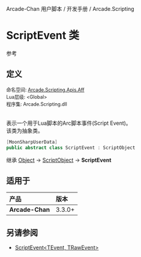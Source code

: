 Arcade-Chan 用户脚本 / 开发手册 / Arcade.Scripting
# ScriptEvent 类
参考

## 定义
<div style="font-size: 90%;">
命名空间: <a href="README.md">Arcade.Scripting.Apis.Aff</a><br />
Lua层级: &lt;Global&gt;<br />
程序集: Arcade.Scripting.dll
</div><br />

表示一个用于Lua脚本的Arc脚本事件(Script Event)。  
该类为抽象类。

```csharp
[MoonSharpUserData]
public abstract class ScriptEvent : ScriptObject
```

继承 [Object](https://learn.microsoft.com/zh-cn/dotnet/api/system.object) -> [ScriptObject](ScriptObject.md) -> **ScriptEvent**

## 适用于
| 产品 | 版本 |
|:----|:----|
| **Arcade-Chan** | 3.3.0+ |

## 另请参阅
- [ScriptEvent&lt;TEvent, TRawEvent&gt;](ScriptEvent`2.md)